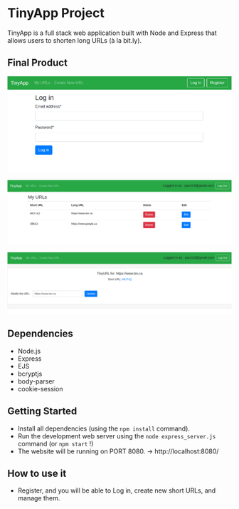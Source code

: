 # TinyApp Project

TinyApp is a full stack web application built with Node and Express that allows users to shorten long URLs (à la bit.ly).

## Final Product

!["Log in Page"](https://github.com/paolagd/tinyapp/blob/main/docs/login_page.png?raw=true)

!["Manage URLs"](https://github.com/paolagd/tinyapp/blob/main/docs/urls_list.png?raw=true)


!["Review Short URL and Modify it"](https://github.com/paolagd/tinyapp/blob/main/docs/show_url.png?raw=true)

## Dependencies

- Node.js
- Express
- EJS
- bcryptjs
- body-parser
- cookie-session

## Getting Started

- Install all dependencies (using the `npm install` command).
- Run the development web server using the `node express_server.js` command (or `npm start` !)
- The website will be running on PORT 8080. -> http://localhost:8080/

## How to use it
- Register, and you will be able to Log in, create new short URLs, and manage them.